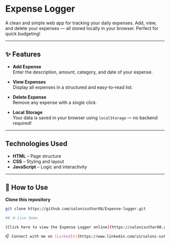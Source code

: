 # Expense Logger

A clean and simple web app for tracking your daily expenses. Add, view, and delete your expenses — all stored locally in your browser. Perfect for quick budgeting!

---

## ✨ Features

- **Add Expense**  
  Enter the description, amount, category, and date of your expense.

- **View Expenses**  
  Display all expenses in a structured and easy-to-read list.

- **Delete Expense**  
  Remove any expense with a single click.

- **Local Storage**  
  Your data is saved in your browser using `localStorage` — no backend required!

---

## Technologies Used

- **HTML** – Page structure  
- **CSS** – Styling and layout  
- **JavaScript** – Logic and interactivity

---

## 🚀 How to Use

 **Clone this repository**

```bash
git clone https://github.com/salonisuthar08/Expense-logger.git

## 🌐 Live Demo

[Click here to view the Expense Logger online](https://salonisuthar08.github.io/Expense-logger/)

📫 Connect with me on [LinkedIn](https://www.linkedin.com/in/saloni-suthar-b614b1319)

